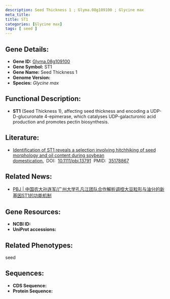 ```yaml
---
description: Seed Thickness 1 ; Glyma.08g109100 ; Glycine max
meta_title:
title: ST1
categories: [Glycine max]
tags: [ seed ]
---
```


## Gene Details:
- **Gene ID:**	[Glyma.08g109100]()
- **Gene Symbol:** ST1
- **Gene Name:** Seed Thickness 1
- **Genome Version:** []()
- **Species:** *Glycine max*

## Functional Description:
   - **ST1** (Seed Thickness 1), affecting seed thickness and encoding a UDP-D-glucuronate 4-epimerase, which catalyses UDP-galacturonic acid production and promotes pectin biosynthesis.

## Literature:
   - [Identification of ST1 reveals a selection involving hitchhiking of seed morphology and oil content during soybean domestication.]( https://onlinelibrary.wiley.com/doi/10.1111/pbi.13791)&nbsp;&nbsp;DOI:&nbsp;&nbsp;[10.1111/pbi.13791](https://onlinelibrary.wiley.com/doi/10.1111/pbi.13791)&nbsp;&nbsp;PMID:&nbsp;&nbsp;[35178867](https://pubmed.ncbi.nlm.nih.gov/35178867/)

## Related News:
   - [PBJ | 中国农大孙连军/广州大学孔凡江团队合作解析调控大豆粒形与油分的新基因ST1的功能机制](https://mp.weixin.qq.com/s?__biz=Mzg3MDEwNDEyMg==&mid=2247525667&idx=2&sn=a9ce49ac176a73e9f63997925ab851a4&chksm=ce90c876f9e74160f3133970f4b8c99d35fc7451b9595e0d48c8864ab7be9ef73167cb2e0ca0&scene=27#wechat_redirect)

## Gene Resources:
- **NCBI ID:** [](https://www.ncbi.nlm.nih.gov/gene/?term=)
- **UniProt accessions:** [](https://www.uniprot.org/uniprotkb//entry)

## Related Phenotypes:
seed

## Sequences:
- **CDS Sequence:**
- **Protein Sequence:**
